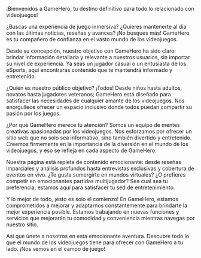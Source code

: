 ¡Bienvenidos a GameHero, tu destino definitivo para todo lo relacionado con videojuegos!

¿Buscas una experiencia de juego inmersiva? ¿Quieres mantenerte al día con las últimas noticias, reseñas y avances?
¡No busques más! GameHero es tu compañero de confianza en el vasto mundo de los videojuegos.

Desde su concepción, nuestro objetivo con GameHero ha sido claro: brindar información detallada y relevante a nuestros usuarios, sin importar su nivel de experiencia. 
Ya seas un jugador casual o un entusiasta de los eSports, aquí encontrarás contenido que te mantendrá informado y entretenido.

¿Quién es nuestro público objetivo? ¡Todos! Desde niños hasta adultos, novatos hasta jugadores veteranos; 
GameHero está diseñado para satisfacer las necesidades de cualquier amante de los videojuegos. 
Nos enorgullece ofrecer un espacio inclusivo donde todos puedan compartir su pasión por los juegos.

¿Por qué GameHero merece tu atención? Somos un equipo de mentes creativas apasionadas por los videojuegos. 
Nos esforzamos por ofrecer un sitio web que no solo sea informativo, sino también divertido y entretenido. 
Creemos firmemente en la importancia de la diversión en el mundo de los videojuegos, y eso se refleja en cada aspecto de GameHero.

Nuestra página está repleta de contenido emocionante: desde reseñas imparciales y análisis profundos hasta entrevistas exclusivas y cobertura de eventos en vivo. 
¿Te gusta sumergirte en mundos virtuales? ¿O prefieres competir en emocionantes partidas multijugador? 
Sea cual sea tu preferencia, estamos aquí para satisfacer tu sed de entretenimiento.

Y lo mejor de todo, ¡esto es solo el comienzo! En GameHero, estamos comprometidos a mejorar y adaptarnos constantemente para brindarte la mejor experiencia posible.
Estamos trabajando en nuevas funciones y servicios que mejorarán tu comodidad y conveniencia mientras navegas por nuestro sitio.

Así que únete a nosotros en esta emocionante aventura. Descubre todo lo que el mundo de los videojuegos tiene para ofrecer con GameHero a tu lado. 
¡Nos vemos en el campo de juego!
